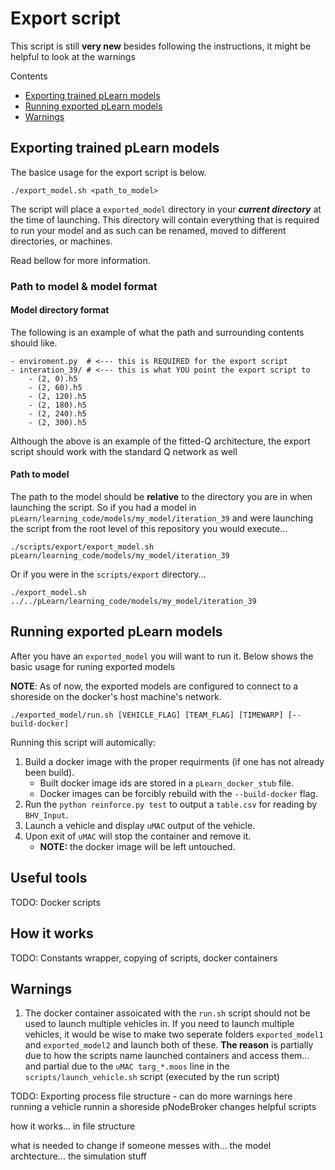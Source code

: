 # Export script

This script is still **very new** besides following the instructions, it might be helpful to look at the warnings

Contents

- [Exporting trained pLearn models](#export-link)
- [Running exported pLearn models](#run-link)
- [Warnings](#warning-link)

## <a name="export-link"></a>Exporting trained pLearn models

The basice usage for the export script is below.

```
./export_model.sh <path_to_model>
```

The script will place a `exported_model` directory in your ***current directory*** at the time of launching. This directory will contain everything that is required to run your model and as such can be renamed, moved to different directories, or machines. 

Read bellow for more information.

### Path to model & model format

#### Model directory format

The following is an example of what the path and surrounding contents should like.

```
- enviroment.py  # <--- this is REQUIRED for the export script
- interation_39/ # <--- this is what YOU point the export script to
    - (2, 0).h5
    - (2, 60).h5
    - (2, 120).h5 
    - (2, 180).h5
    - (2, 240).h5
    - (2, 300).h5
```

Although the above is an example of the fitted-Q architecture, the export script should work with the standard Q network as well

#### Path to model

The path to the model should be **relative** to the directory you are in when launching the script. So if you had a model in `pLearn/learning_code/models/my_model/iteration_39` and were launching the script from the root level of this repository you would execute...

```
./scripts/export/export_model.sh pLearn/learning_code/models/my_model/iteration_39
```

Or if you were in the `scripts/export` directory...

```
./export_model.sh ../../pLearn/learning_code/models/my_model/iteration_39
```

## <a name="run-link"></a>Running exported pLearn models

After you have an `exported_model` you will want to run it. Below shows the basic usage for runing exported models 

**NOTE**: As of now, the exported models are configured to connect to a shoreside on the docker's host machine's network.

```
./exported_model/run.sh [VEHICLE_FLAG] [TEAM_FLAG] [TIMEWARP] [--build-docker]
```

Running this script will automically:

1. Build a docker image with the proper requirments (if one has not already been build).
    - Built docker image ids are stored in a `pLearn_docker_stub` file.
    - Docker images can be forcibly rebuild with the `--build-docker` flag.
2. Run the `python reinforce.py test` to output a `table.csv` for reading by `BHV_Input`.
3. Launch a vehicle and display `uMAC` output of the vehicle.
4. Upon exit of `uMAC` will stop the container and remove it. 
    - **NOTE:** the docker image will be left untouched. 

## Useful tools

TODO: Docker scripts

## How it works

TODO: Constants wrapper, copying of scripts, docker containers


## <a name="warning-link"></a>Warnings


1. The docker container assoicated with the `run.sh` script should not be used to launch multiple vehicles in. If you need to launch multiple vehicles, it would be wise to make two seperate folders `exported_model1` and `exported_model2` and launch both of these. **The reason** is partially due to how the scripts name launched containers and access them... and partial due to the `uMAC targ_*.moos` line in the `scripts/launch_vehicle.sh` script (executed by the run script)

TODO:
Exporting process
file structure
    - can do more warnings here
running a vehicle
runnin a shoreside
pNodeBroker changes
helpful scripts

how it works... in file structure

what is needed to change if someone messes with... the model archtecture... the simulation stuff